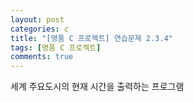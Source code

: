 ```yaml
---
layout: post
categories: c
title: "[명품 C 프로젝트] 연습문제 2.3.4"
tags: [명품 C 프로젝트]
comments: true
---
```


세계 주요도시의 현재 시간을 출력하는 프로그램

<script src="https://gist.github.com/Junhyeon2/e501cec6597aed33026db7654ee7cd1f.js"></script>
